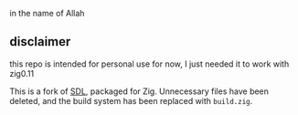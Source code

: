 in the name of Allah


## disclaimer
this repo is intended for personal use for now, I just needed it to work with zig0.11

This is a fork of [SDL](https://www.libsdl.org/), packaged for Zig. Unnecessary
files have been deleted, and the build system has been replaced with
`build.zig`.
